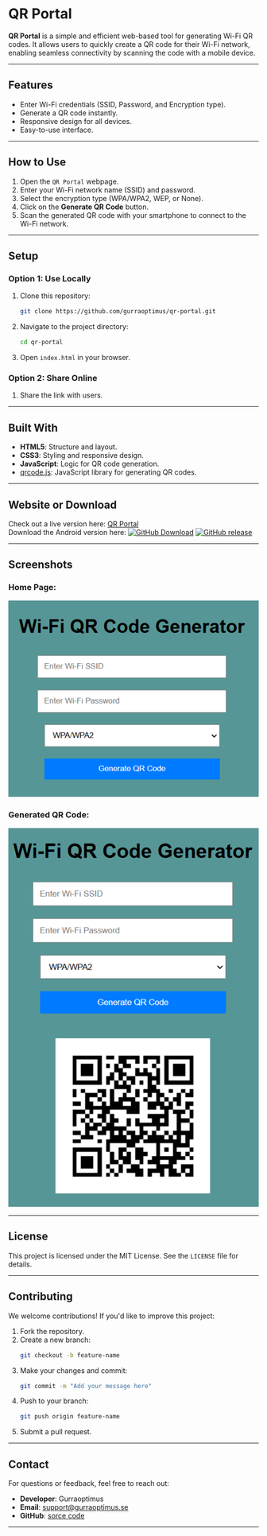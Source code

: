 # QR Portal

**QR Portal** is a simple and efficient web-based tool for generating Wi-Fi QR codes. It allows users to quickly create a QR code for their Wi-Fi network, enabling seamless connectivity by scanning the code with a mobile device.

---

## Features
- Enter Wi-Fi credentials (SSID, Password, and Encryption type).
- Generate a QR code instantly.
- Responsive design for all devices.
- Easy-to-use interface.

---

## How to Use
1. Open the `QR Portal` webpage.
2. Enter your Wi-Fi network name (SSID) and password.
3. Select the encryption type (WPA/WPA2, WEP, or None).
4. Click on the **Generate QR Code** button.
5. Scan the generated QR code with your smartphone to connect to the Wi-Fi network.

---

## Setup
### Option 1: Use Locally
1. Clone this repository:
   ```bash
   git clone https://github.com/gurraoptimus/qr-portal.git
   ```
2. Navigate to the project directory:
   ```bash
   cd qr-portal
   ```
3. Open `index.html` in your browser.

### Option 2: Share Online
1. Share the link with users.

---

## Built With
- **HTML5**: Structure and layout.
- **CSS3**: Styling and responsive design.
- **JavaScript**: Logic for QR code generation.
- [qrcode.js](https://github.com/soldair/node-qrcode): JavaScript library for generating QR codes.

---

## Website or Download
Check out a live version here: [QR Portal](https://gurraoptimus.github.io/QR-Portal/)<br>
Download the Android version here:
[![GitHub Download](https://img.shields.io/github/downloads/gurraoptimus/QR-Portal/total?style=flat-square)](https://github.com/gurraoptimus/QR-Portal/tags)
[![GitHub release](https://img.shields.io/github/v/release/gurraoptimus/QR-Portal?style=flat-square)](https://github.com/gurraoptimus/QR-Portal/tags)

---

## Screenshots
### Home Page:
![Screenshot of the QR Portal homepage](screenshots/homepage.png)

### Generated QR Code:
![Screenshot of a generated Wi-Fi QR code](screenshots/qr-code.png)

---

## License
This project is licensed under the MIT License. See the `LICENSE` file for details.

---

## Contributing
We welcome contributions! If you'd like to improve this project:
1. Fork the repository.
2. Create a new branch:
   ```bash
   git checkout -b feature-name
   ```
3. Make your changes and commit:
   ```bash
   git commit -m "Add your message here"
   ```
4. Push to your branch:
   ```bash
   git push origin feature-name
   ```
5. Submit a pull request.

---

## Contact
For questions or feedback, feel free to reach out:
- **Developer**: Gurraoptimus
- **Email**: support@gurraoptimus.se
- **GitHub**: [sorce code](https://github.dev/gurraoptimus/QR-Portal)

---
